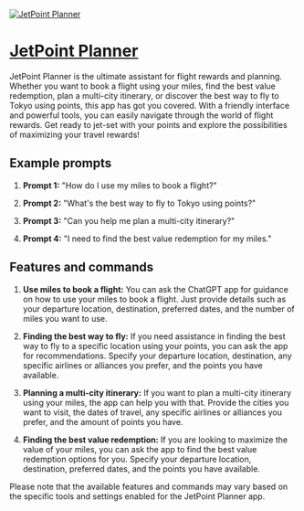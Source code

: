 [![JetPoint Planner](https://files.oaiusercontent.com/file-4qHClSlAdVlcznlRbz5BTIbs?se=2123-10-16T16%3A58%3A50Z&sp=r&sv=2021-08-06&sr=b&rscc=max-age%3D31536000%2C%20immutable&rscd=attachment%3B%20filename%3Db91b3d28-2164-4ec0-bad9-0c2bdea2efa6.png&sig=zgoH8g34Kkg8g%2BSOyNRgotubOt/xaB%2BlmPbm/DDph2s%3D)](https://chat.openai.com/g/g-sQIYI75NM-jetpoint-planner)

# [JetPoint Planner](https://chat.openai.com/g/g-sQIYI75NM-jetpoint-planner)

JetPoint Planner is the ultimate assistant for flight rewards and planning. Whether you want to book a flight using your miles, find the best value redemption, plan a multi-city itinerary, or discover the best way to fly to Tokyo using points, this app has got you covered. With a friendly interface and powerful tools, you can easily navigate through the world of flight rewards. Get ready to jet-set with your points and explore the possibilities of maximizing your travel rewards!

## Example prompts

1. **Prompt 1:** "How do I use my miles to book a flight?"

2. **Prompt 2:** "What's the best way to fly to Tokyo using points?"

3. **Prompt 3:** "Can you help me plan a multi-city itinerary?"

4. **Prompt 4:** "I need to find the best value redemption for my miles."


## Features and commands

1. **Use miles to book a flight:** You can ask the ChatGPT app for guidance on how to use your miles to book a flight. Just provide details such as your departure location, destination, preferred dates, and the number of miles you want to use.

2. **Finding the best way to fly:** If you need assistance in finding the best way to fly to a specific location using your points, you can ask the app for recommendations. Specify your departure location, destination, any specific airlines or alliances you prefer, and the points you have available.

3. **Planning a multi-city itinerary:** If you want to plan a multi-city itinerary using your miles, the app can help you with that. Provide the cities you want to visit, the dates of travel, any specific airlines or alliances you prefer, and the amount of points you have.

4. **Finding the best value redemption:** If you are looking to maximize the value of your miles, you can ask the app to find the best value redemption options for you. Specify your departure location, destination, preferred dates, and the points you have available.

Please note that the available features and commands may vary based on the specific tools and settings enabled for the JetPoint Planner app.